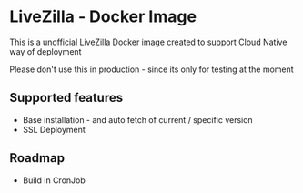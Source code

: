 # LiveZilla - Docker Image

This is a unofficial LiveZilla Docker image created to support Cloud Native way of deployment

Please don't use this in production - since its only for testing at the moment

## Supported features

* Base installation - and auto fetch of current / specific version
* SSL Deployment

## Roadmap

* Build in CronJob